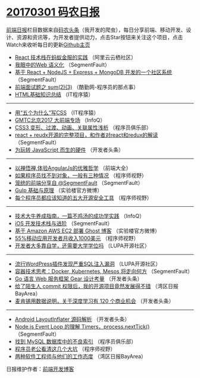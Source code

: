 # [20170301 码农日报](https://github.com/kujian/frontendDaily/blob/master/2017/03/01.md)

[前端日报](http://caibaojian.com/c/news)栏目数据来自[码农头条](http://hao.caibaojian.com/)（我开发的爬虫），每日分享前端、移动开发、设计、资源和资讯等，为开发者提供动力，点击Star按钮来关注这个项目，点击Watch来收听每日的更新[Github主页](https://github.com/kujian/frontendDaily)
* [React 技术栈在蚂蚁金服的实践](http://hao.caibaojian.com/28167.html) （阿里云云栖社区）
* [我眼中的Web 语义化](http://hao.caibaojian.com/28203.html) （SegmentFault）
* [基于 React + NodeJS + Express + MongoDB 开发的一个社区系统](http://hao.caibaojian.com/28238.html) （SegmentFault）
* [前端面试题之 sum(2)(3)](http://hao.caibaojian.com/28230.html) （酷勤网-程序员的那点事）
* [HTML基础知识总结](http://hao.caibaojian.com/28195.html) （IT程序猿）

***
* [用“五个为什么”写CSS](http://hao.caibaojian.com/28197.html) （IT程序猿）
* [GMTC北京2017 大前端专场](http://hao.caibaojian.com/28145.html) （InfoQ）
* [CSS3 变形、过渡、动画、关联属性浅析](http://hao.caibaojian.com/28179.html) （程序员俱乐部）
* [react + reudx开源的完整项目，和作者对react和redux的解读](http://hao.caibaojian.com/28207.html) （SegmentFault）
* [为玩转 JavaScript 而生的硬件](http://hao.caibaojian.com/28243.html) （开发者头条）

***
* [以禅悟禅,体验AngularJs的优雅哲学](http://hao.caibaojian.com/28163.html) （前端大全）
* [如果程序员找不到对象，一般有三种情况](http://hao.caibaojian.com/28214.html) （程序师视野）
* [笼统的前端分享自 @SegmentFault](http://hao.caibaojian.com/28236.html) （SegmentFault）
* [Gulp 基础与原理](http://hao.caibaojian.com/28220.html) （实验楼官方微博）
* [每个程序员都应该知道的五大开源安全工具](http://hao.caibaojian.com/28212.html) （程序师视野）

***
* [技术大牛养成指南，一篇不鸡汤的成功学实践](http://hao.caibaojian.com/28146.html) （InfoQ）
* [iOS 开发技术栈与进阶](http://hao.caibaojian.com/28209.html) （SegmentFault）
* [基于 Amazon AWS EC2 部署 Ghost 博客](http://hao.caibaojian.com/28221.html) （实验楼官方微博）
* [55%移动应用开发者月收入1000美元](http://hao.caibaojian.com/28215.html) （程序师视野）
* [开发者大多靠自学，还需要大学学位吗](http://hao.caibaojian.com/28169.html) （LUPA开源社区）

***
* [流行WordPress插件发现严重SQL注入漏洞](http://hao.caibaojian.com/28170.html) （LUPA开源社区）
* [容器技术思考：Docker, Kubernetes, Mesos 将走向何方](http://hao.caibaojian.com/28206.html) （SegmentFault）
* [Go 语言 Web 服务框架 Gear 设计考量](http://hao.caibaojian.com/28192.html) （开发者头条）
* [给了陌生人 commit 权限后，我的开源项目竟然发展得不错](http://hao.caibaojian.com/28150.html) （湾区日报BayArea）
* [麦肯锡用数据说明，关于深度学习有 120 个商业机会](http://hao.caibaojian.com/28185.html) （开发者头条）

***
* [Android LayoutInflater 源码解析](http://hao.caibaojian.com/28247.html) （开发者头条）
* [Node.js Event Loop 的理解 Timers，process.nextTick()](http://hao.caibaojian.com/28237.html) （SegmentFault）
* [找到 MySQL 数据库中的不良索引](http://hao.caibaojian.com/28180.html) （程序员俱乐部）
* [程序员老公看清这几个大坑](http://hao.caibaojian.com/28219.html) （程序师视野）
* [两种软件工程师与他们的工作态度](http://hao.caibaojian.com/28152.html) （湾区日报BayArea）

日报维护作者：[前端开发博客](http://caibaojian.com/) 